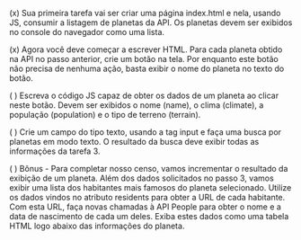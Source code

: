 
(x) Sua primeira tarefa vai ser criar uma página index.html e nela, usando JS, consumir a listagem de planetas da API. Os planetas devem ser exibidos no console do navegador como uma lista.

(x) Agora você deve começar a escrever HTML. Para cada planeta obtido na API no passo anterior, crie um botão na tela. Por enquanto este botão não precisa de nenhuma ação, basta exibir o nome do planeta no texto do botão.

( ) Escreva o código JS capaz de obter os dados de um planeta ao clicar neste botão. Devem ser exibidos o nome (name), o clima (climate), a população (population) e o tipo de terreno (terrain).

( ) Crie um campo do tipo texto, usando a tag input e faça uma busca por planetas em modo texto. O resultado da busca deve exibir todas as informações da tarefa 3.

( ) Bônus - Para completar nosso censo, vamos incrementar o resultado da exibição de um planeta. Além dos dados solicitados no passo 3, vamos exibir uma lista dos habitantes mais famosos do planeta selecionado. Utilize os dados vindos no atributo residents para obter a URL de cada habitante. Com esta URL, faça novas chamadas à API People para obter o nome e a data de nascimento de cada um deles. Exiba estes dados como uma tabela HTML logo abaixo das informações do planeta.